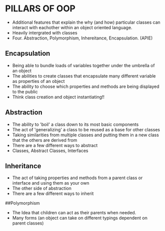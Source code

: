 # PILLARS OF OOP

- Additional features that explain the why (and how) particular classes can interact 
with eachother within an object oriented language.
- Heavily intergrated with classes
- Four. Abstraction, Polymorphism, Inhereitance, Encapsulation. (APIE)

## Encapsulation
- Being able to bundle loads of variables together under the umbrella of an object
- The abilities to create classes that encapsulate many different variable as properties of an object
- The ability to choose which properties and methods are being displayed to the public
- Think class creation and object instantiating!!

## Abstraction
- The ability to 'boil' a class down to its most basic components
- The act of 'generalizing' a class to be reused as a base for other classes
- Taking similarities from multiple classes and putting them in a new class that the others are derived from
- There are a few different ways to abstract
- Classes, Abstract Classes, Interfaces

## Inheritance 
- The act of taking properties and methods from a parent class or interface and using them as your own
- The other side of abstraction
- There are a few different ways to inherit

##Polymorphism
- The Idea that children can act as their parents when needed.
- Many forms (an object can take on different typings dependent on parent classes)
